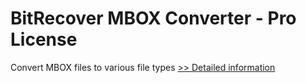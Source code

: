 # BitRecover MBOX Converter - Pro License
Convert MBOX files to various file types
[>> Detailed information](https://secure.shareit.com/shareit/product.html?productid=300964035&affiliateid=200057808)